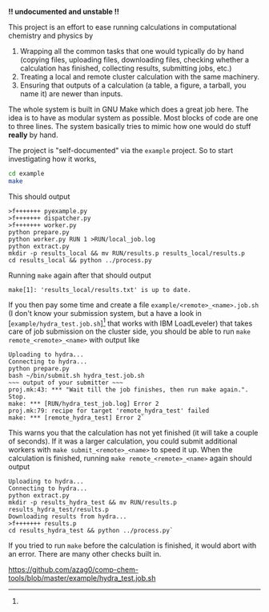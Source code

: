 **!! undocumented and unstable !!**

This project is an effort to ease running calculations in computational 
chemistry and physics by

1. Wrapping all the common tasks that one would typically do by hand (copying 
   files, uploading files, downloading files, checking whether a calculation has 
   finished, collecting results, submitting jobs, etc.)
2. Treating a local and remote cluster calculation with the same machinery.
3. Ensuring that outputs of a calculation (a table, a figure, a tarball, you 
   name it) are newer than inputs.

The whole system is built in GNU Make which does a great job here. The idea is 
to have as modular system as possible. Most blocks of code are one to three 
lines. The system basically tries to mimic how one would do stuff **really** by 
hand.

The project is "self-documented" via the `example` project. So to start 
investigating how it works,

```bash
cd example
make
```

This should output

```
>f+++++++ pyexample.py
>f+++++++ dispatcher.py
>f+++++++ worker.py
python prepare.py
python worker.py RUN 1 >RUN/local_job.log
python extract.py
mkdir -p results_local && mv RUN/results.p results_local/results.p
cd results_local && python ../process.py
```

Running `make` again after that should output

```
make[1]: 'results_local/results.txt' is up to date.
```

If you then pay some time and create a file `example/<remote>_<name>.job.sh` (I 
don't know your submission system, but a have a look in 
[`example/hydra_test.job.sh`][^submit] that works with IBM LoadLeveler) that 
takes care of job submission on the cluster side, you should be able to run 
`make remote_<remote>_<name>` with output like

```
Uploading to hydra...
Connecting to hydra...
python prepare.py
bash ~/bin/submit.sh hydra_test.job.sh
~~~ output of your submitter ~~~
proj.mk:43: *** "Wait till the job finishes, then run make again.".  Stop.
make: *** [RUN/hydra_test_job.log] Error 2
proj.mk:79: recipe for target 'remote_hydra_test' failed
make: *** [remote_hydra_test] Error 2`
```

This warns you that the calculation has not yet finished (it will take a couple 
of seconds). If it was a larger calculation, you could submit additional workers 
with `make submit_<remote>_<name>` to speed it up. When the calculation is 
finished, running `make remote_<remote>_<name>` again should output

```
Uploading to hydra...
Connecting to hydra...
python extract.py
mkdir -p results_hydra_test && mv RUN/results.p results_hydra_test/results.p
Downloading results from hydra...
>f+++++++ results.p
cd results_hydra_test && python ../process.py`
```

If you tried to run `make` before the calculation is finished, it would abort 
with an error. There are many other checks built in.

[^submit]: 
https://github.com/azag0/comp-chem-tools/blob/master/example/hydra_test.job.sh
